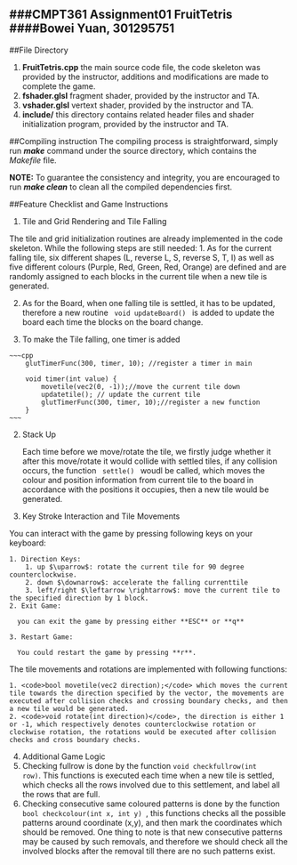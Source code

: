 ###CMPT361 Assignment01 FruitTetris
####Bowei Yuan, 301295751
--
##File Directory
1. **FruitTetris.cpp** the main source code file, the code skeleton was provided by the instructor, additions and modifications are made to complete the game.
2. **fshader.glsl** fragment shader, provided by the instructor and TA.
3. **vshader.glsl** vertext shader, provided by the instructor and TA.
4. **include/** this directory contains related header files and shader initialization program, provided by the instructor and TA.

##Compiling instruction
The compiling process is straightforward, simply run ***make*** command under the source directory, which contains the *Makefile* file.

**NOTE:** To guarantee the consistency and integrity, you are encouraged to run ***make clean*** to clean all the compiled dependencies first.

##Feature Checklist and Game Instructions
1. Tile and Grid Rendering and Tile Falling
  
  The tile and grid initialization routines are already implemented in the code skeleton. While the following steps are still needed:
	1. As for the current falling tile, six different shapes (L, reverse L, S, reverse S, T, I) as well as five different colours (Purple, Red, Green, Red, Orange) are defined and are randomly assigned to each blocks in the current tile when a new tile is generated.
	
  2. As for the Board, when one falling tile is settled, it has to be updated, therefore a new routine
	<code> void updateBoard() </code>
    is added to update the board each time the blocks on the board change.
     
  3. To make the Tile falling, one timer is added

	~~~cpp
		glutTimerFunc(300, timer, 10); //register a timer in main
	
		void timer(int value) {
			movetile(vec2(0, -1));//move the current tile down
			updatetile(); // update the current tile
			glutTimerFunc(300, timer, 10);//register a new function
		}
	~~~

2. Stack Up

	Each time before we move/rotate the tile, we firstly judge whether it after this move/rotate it would collide with settled tiles, if any collision occurs, the function <code> settle() </code> woudl be called, which moves the colour and position information from current tile to the board in accordance with the positions it occupies, then a new tile would be generated.

3. Key Stroke Interaction and Tile Movements
  
  You can interact with the game by pressing following keys on your keyboard:

	1. Direction Keys:
		1. up $\uparrow$: rotate the current tile for 90 degree counterclockwise.
		2. down $\downarrow$: accelerate the falling currenttile
		3. left/right $\leftarrow \rightarrow$: move the current tile to the specified direction by 1 block.
	2. Exit Game:
	
	  you can exit the game by pressing either **ESC** or **q**
	  
	3. Restart Game:
	
	  You could restart the game by pressing **r**.  

  The tile movements and rotations are implemented with following functions:
 	
 	1. <code>bool movetile(vec2 direction);</code> which moves the current tile towards the direction specified by the vector, the movements are executed after collision checks and crossing boundary checks, and then a new tile would be generated.
 	2. <code>void rotate(int direction)</code>, the direction is either 1 or -1, which respectively denotes counterclockwise rotation or clockwise rotation, the rotations would be executed after collision checks and cross boundary checks.
 
4. Additional Game Logic
  1. Checking fullrow is done by the function <code>void checkfullrow(int row)</code>. This functions is executed each time when a new tile is settled, which checks all the rows involved due to this settlement, and label all the rows that are full.
  2. Checking consecutive same coloured patterns is done by the function <code> bool checkcolour(int x, int y) </code>, this functions checks all the possible patterns around coordinate (x,y), and then mark the coordinates which should be removed. One thing to note is that new consecutive patterns may be caused by such removals, and therefore we should check all the involved blocks after the removal till there are no such patterns exist.


